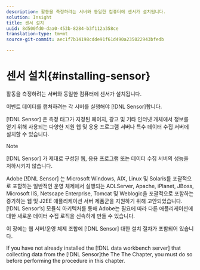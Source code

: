 ```yaml
---
description: 활동을 측정하려는 서버와 동일한 컴퓨터에 센서가 설치됩니다.
solution: Insight
title: 센서 설치
uuid: 8d500fd0-daa0-453b-8284-b3f112a358ce
translation-type: tm+mt
source-git-commit: aec1f7b14198cdde91f61d490a235022943bfedb

---
```



# 센서 설치{#installing-sensor}

활동을 측정하려는 서버와 동일한 컴퓨터에 센서가 설치됩니다.

이벤트 데이터를 캡처하려는 각 서버를 실행해야 [!DNL Sensor]합니다.

[!DNL Sensor] 은 측정 태그가 지정된 페이지, 광고 및 기타 인터넷 개체에서 정보를 얻기 위해 사용되는 다양한 지원 웹 및 응용 프로그램 서버나 특수 데이터 수집 서버에 설치할 수 있습니다.

>[!NOTE]
>
>[!DNL Sensor] 가 제대로 구성된 웹, 응용 프로그램 또는 데이터 수집 서버의 성능을 저하시키지 않습니다.

Adobe [!DNL Sensor] 는 Microsoft Windows, AIX, Linux 및 Solaris를 포괄적으로 포함하는 일반적인 운영 체제에서 실행되는 AOLServer, Apache, iPlanet, JBoss, Microsoft IIS, Netscape Enterprise, Tomcat 및 Weblogic을 포괄적으로 포함하는 증가하는 웹 및 J2EE 애플리케이션 서버 제품군을 지원하기 위해 고안되었습니다. [!DNL Sensor’s] 모듈식 아키텍처를 통해 Adobe는 필요에 따라 다른 애플리케이션에 대한 새로운 데이터 수집 로직을 신속하게 만들 수 있습니다.

이 장에는 웹 서버/운영 체제 조합에 [!DNL Sensor] 대한 설치 절차가 포함되어 있습니다.

If you have not already installed the [!DNL data workbench server] that collecting data from the [!DNL Sensor]the The The Chapter, you must do so before performing the procedure in this chapter.
